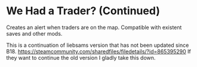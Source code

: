 # We Had a Trader? (Continued)

Creates an alert when traders are on the map.
Compatible with existent saves and other mods.

This is a continuation of liebsams version that has not been updated since B18.
https://steamcommunity.com/sharedfiles/filedetails/?id=865395290
If they want to continue the old version I gladly take this down.
